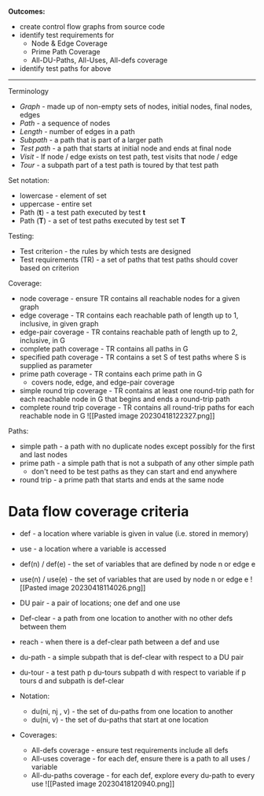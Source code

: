 **Outcomes:**
- create control flow graphs from source code
- identify test requirements for
	- Node & Edge Coverage
	- Prime Path Coverage
	- All-DU-Paths, All-Uses, All-defs coverage
- identify test paths for above
---------------
Terminology
- *Graph* - made up of non-empty sets of nodes, initial nodes, final nodes, edges
- *Path* - a sequence of nodes
- *Length* - number of edges in a path
- *Subpath* - a path that is part of a larger path
- *Test path* - a path that starts at initial node and ends at final node
- *Visit* - If node / edge exists on test path, test visits that node / edge
- *Tour* - a subpath part of a test path is toured by that test path

Set notation:
- lowercase - element of set
- uppercase - entire set
- Path (**t**) - a test path executed by test **t**
- Path (**T**) - a set of test paths executed by test set **T**

Testing:
- Test criterion - the rules by which tests are designed
- Test requirements (TR) - a set of paths that test paths should cover based on criterion

Coverage:
- node coverage - ensure TR contains all reachable nodes for a given graph
- edge coverage - TR contains each reachable path of length up to 1, inclusive, in given graph
- edge-pair coverage - TR contains reachable path of length up to 2, inclusive, in G
- complete path coverage - TR contains all paths in G
- specified path coverage - TR contains a set S of test paths where S is supplied as parameter
- prime path coverage - TR contains each prime path in G
	- covers node, edge, and edge-pair coverage
- simple round trip coverage - TR contains at least one round-trip path for each reachable node in G that begins and ends a round-trip path
- complete round trip coverage - TR contains all round-trip paths for each reachable node in G
![[Pasted image 20230418122327.png]]

Paths:
- simple path - a path with no duplicate nodes except possibly for the first and last nodes
- prime path - a simple path that is not a subpath of any other simple path
	- don't need to be test paths as they can start and end anywhere
- round trip - a prime path that starts and ends at the same node

# Data flow coverage criteria
- def - a location where variable is given in value (i.e. stored in memory)
- use - a location where a variable is accessed
- def(n) / def(e) - the set of variables that are defined by node n or edge e
- use(n) / use(e) - the set of variables that are used by node n or edge e
![[Pasted image 20230418114026.png]]

- DU pair - a pair of locations; one def and one use
- Def-clear - a path from one location to another with no other defs between them
- reach - when there is a def-clear path between a def and use
- du-path - a simple subpath that is def-clear with respect to a DU pair
- du-tour - a test path p du-tours subpath d with respect to variable if p tours d and subpath is def-clear
- Notation:
	- du(ni, nj , v) - the set of du-paths from one location to another
	- du(ni, v) - the set of du-paths that start at one location
- Coverages:
	- All-defs coverage - ensure test requirements include all defs
	- All-uses coverage - for each def, ensure there is a path to all uses / variable
	- All-du-paths coverage - for each def, explore every du-path to every use
![[Pasted image 20230418120940.png]]
